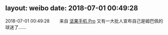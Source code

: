 layout: weibo
date: 2018-07-01 00:49:28
---
2018-07-01 00:49:28  &nbsp;&nbsp;&nbsp;&nbsp;&nbsp;&nbsp; 来自 <a href="http://app.weibo.com/t/feed/Z4AgP" rel="nofollow">坚果手机 Pro</a>
又有一大批人宣布自己是姆巴佩的球迷了…… ​​​

